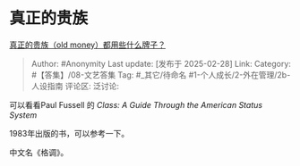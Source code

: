 # 真正的贵族
[真正的贵族（old money）都用些什么牌子？](https://www.zhihu.com/question/302340343/answer/112609072466)

> Author: #Anonymity
> Last update: [发布于 2025-02-28]
> Link:
> Category: #【答集】/08-文艺答集 
> Tag: #_其它/待命名 #1-个人成长/2-外在管理/2b-人设指南 
> 评论区:
> 泛讨论:

可以看看Paul Fussell 的 _Class: A Guide Through the American Status System_

1983年出版的书，可以参考一下。

中文名《格调》。
